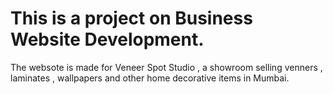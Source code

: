 # This is a project on Business Website Development.

The websote is made for Veneer Spot Studio , a showroom selling venners , laminates , wallpapers and other home decorative items in Mumbai.